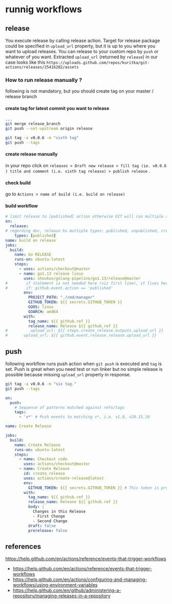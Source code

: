 # runnig workflows

## release

You execute release by calling release action. Target for release package could be specified in `upload_url` property, 
but it is up to you where you want to upload releases. You can release to your custom repo by `push` or whatever of you want.
Extracted `upload_url` (returned by `release`)  in our case looks  like this `https://uploads.github.com/repos/kuritka/git-actions/releases/25416282/assets`




### How to run release manually ?

following is not mandatory, but you should create tag on your master / release branch


#### create tag for latest commit you want to release
```bash
...
git merge release_branch
git push --set-upstream origin release

git tag -a v0.0.6 -m "sixth tag"
git push --tags
```

#### create release manually 
in your repo click on `releases > Draft new release > fill tag (ie. v0.0.6 ) title and comment (i.e. sixth tag release) > publish release` .

#### check build
go to `Actions > name of build (i.e. build on release) ` 

#### build workflow

```yaml
# limit release to [published] action otherwise GIT will run multiple actions which runs multiple builds simultaneously
on:
  release:
# regerding doc, release hs multiple types: published, unpublished, created, edited, deleted, prereleased
    types: [published]
name: build on release
jobs:
  build:
    name: Go RELEASE
    runs-on: ubuntu-latest
    steps:
      - uses: actions/checkout@master
      - name: go1.13 release linux
        uses: shoukoo/golang-pipeline/go1.13/release@master
#        if statement is not needed here (viz first line), it lives here only for demonstrative purposes
#        if: github.event.action == 'published'
        env:
          PROJECT_PATH: "./cmd/manager"
          GITHUB_TOKEN: ${{ secrets.GITHUB_TOKEN }}
          GOOS: linux
          GOARCH: amd64
        with:
          tag_name: ${{ github.ref }}
          release_name: Release ${{ github.ref }}
#          upload_url: ${{ steps.create_release.outputs.upload_url }}
#       upload_url: ${{ github.event.release.release.upload_url }}
```

## push

following workflow runs push action when `git push` is executed and `tag` is set. Push is great 
when you need test or run linker but no simple release is possible because missing `upload_url` property in response.


```bash
git tag -a v0.0.6 -m "six tag."
git push --tags
```

```yaml
on:
  push:
    # Sequence of patterns matched against refs/tags
    tags:
      - 'v*' # Push events to matching v*, i.e. v1.0, v20.15.10

name: Create Release

jobs:
  build:
    name: Create Release
    runs-on: ubuntu-latest
    steps:
      - name: Checkout code
        uses: actions/checkout@master
      - name: Create Release
        id: create_release
        uses: actions/create-release@latest
        env:
          GITHUB_TOKEN: ${{ secrets.GITHUB_TOKEN }} # This token is provided by Actions, you do not need to create your own token
        with:
          tag_name: ${{ github.ref }}
          release_name: Release ${{ github.ref }}
          body: |
            Changes in this Release
            - First Change
            - Second Change
          draft: false
          prerelease: false
```


## references
https://help.github.com/en/actions/reference/events-that-trigger-workflows
 - https://help.github.com/en/actions/reference/events-that-trigger-workflows
 - https://help.github.com/en/actions/configuring-and-managing-workflows/using-environment-variables
 - https://help.github.com/en/github/administering-a-repository/managing-releases-in-a-repository
 